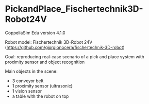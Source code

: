 # PickandPlace_Fischertechnik3D-Robot24V
CoppeliaSim Edu version 4.1.0

Robot model: Fischertechnik 3D-Robot 24V (https://github.com/giorgionocera/fischertechnik-3D-robot)

Goal: reproducing real-case scenario of a pick and place system with proximity sensor and object recognition

Main objects in the scene:
- 3 conveyor belt
- 1 proximity sensor (ultrasonic)
- 1 vision sensor
- a table with the robot on top
